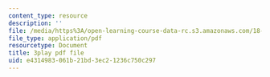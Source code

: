 ```yaml
---
content_type: resource
description: ''
file: /media/https%3A/open-learning-course-data-rc.s3.amazonaws.com/18-086-mathematical-methods-for-engineers-ii-spring-2006/e4314983061b21bd3ec21236c750c297_ZpOJJk6en2o.pdf
file_type: application/pdf
resourcetype: Document
title: 3play pdf file
uid: e4314983-061b-21bd-3ec2-1236c750c297
---
```


